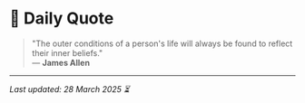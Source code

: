 # 📜 Daily Quote

> "The outer conditions of a person's life will always be found to reflect their inner beliefs."  
> — **James Allen**

---

_Last updated: 28 March 2025 ⏳_

